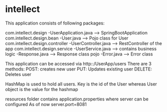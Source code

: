 # intellect

This application consists of following packages:

com.intellect.design
  -UserApplication.java --> SpringBootApplication
com.intellect.design.bean
  -User.java --> Pojo class for User
com.intellect.design.controller
  -UserController.java --> RestController of the app
com.intellect.design.service
  -UserService.java --> contains business logic
  -Response.java --> Response class pojo
  -Error.java --> Error class
  
 This application can be accessed via http:<url>:<port>/UserApp/users
 There are 3 methods:
  POST: creates new user
  PUT: Updates existing user
  DELETE: Deletes user
  
  
 HashMap is used to hold all users. Key is the id of the User whereas User object is the value for the hashmap
 
 resources folder contains application.properties where server can be configured
 As of now server.port=8081
